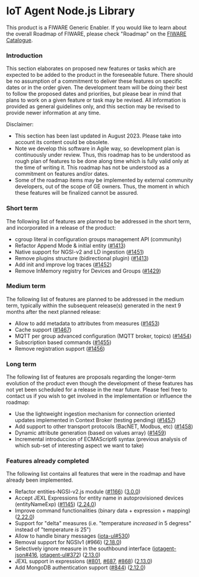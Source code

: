# IoT Agent Node.js Library

This product is a FIWARE Generic Enabler. If you would like to learn about the overall Roadmap of FIWARE, please check
"Roadmap" on the [FIWARE Catalogue](https://www.fiware.org/developers/catalogue/).

### Introduction

This section elaborates on proposed new features or tasks which are expected to be added to the product in the
foreseeable future. There should be no assumption of a commitment to deliver these features on specific dates or in the
order given. The development team will be doing their best to follow the proposed dates and priorities, but please bear
in mind that plans to work on a given feature or task may be revised. All information is provided as general guidelines
only, and this section may be revised to provide newer information at any time.

Disclaimer:

-   This section has been last updated in August 2023. Please take into account its content could be obsolete.
-   Note we develop this software in Agile way, so development plan is continuously under review. Thus, this roadmap has
    to be understood as rough plan of features to be done along time which is fully valid only at the time of writing
    it. This roadmap has not be understood as a commitment on features and/or dates.
-   Some of the roadmap items may be implemented by external community developers, out of the scope of GE owners. Thus,
    the moment in which these features will be finalized cannot be assured.

### Short term

The following list of features are planned to be addressed in the short term, and incorporated in a release of the
product:

-   cgroup literal in configuration groups management API (community)
-   Refactor Append Mode & initial entity ([#1413](https://github.com/telefonicaid/iotagent-node-lib/issues/1413))
-   Native support for NGSI-v2 and LD ingestion ([#1451](https://github.com/telefonicaid/iotagent-node-lib/issues/1451))
-   Remove plugins structure (bidirectional plugin) ([#1413](https://github.com/telefonicaid/iotagent-node-lib/issues/1413))
-   Add init and improve log traces ([#1452](https://github.com/telefonicaid/iotagent-node-lib/issues/1452))
-   Remove InMemory registry for Devices and Groups ([#1429](https://github.com/telefonicaid/iotagent-node-lib/issues/1429))

### Medium term

The following list of features are planned to be addressed in the medium term, typically within the subsequent
release(s) generated in the next 9 months after the next planned release:

-   Allow to add metadata to attributes from measures ([#1453](https://github.com/telefonicaid/iotagent-node-lib/issues/1453))
-   Cache support ([#1467](https://github.com/telefonicaid/iotagent-node-lib/issues/1467))
-   MQTT per group advanced configuration (MQTT broker, topics) ([#1454](https://github.com/telefonicaid/iotagent-node-lib/issues/1454))
-   Subscription based commands ([#1455](https://github.com/telefonicaid/iotagent-node-lib/issues/1455))
-   Remove registration support ([#1456](https://github.com/telefonicaid/iotagent-node-lib/issues/1456))

### Long term

The following list of features are proposals regarding the longer-term evolution of the product even though the
development of these features has not yet been scheduled for a release in the near future. Please feel free to contact
us if you wish to get involved in the implementation or influence the roadmap:

-   Use the lightweight ingestion mechanism for connection oriented updates implemented in Context Broker (testing pending) ([#1457](https://github.com/telefonicaid/iotagent-node-lib/issues/1457))
-   Add support to other transport protocols (BacNET, Modbus, etc) ([#1458](https://github.com/telefonicaid/iotagent-node-lib/issues/1458))
-   Dynamic attribute generation (based on values array) ([#1459](https://github.com/telefonicaid/iotagent-node-lib/issues/1459))
-   Incremental introduccion of ECMAScript6 syntax (previous analysis of which sub-set of interesting aspect we want to
    take)

### Features already completed

The following list contains all features that were in the roadmap and have already been implemented.

-   Refactor entities-NGSI-v2.js module ([#1166](https://github.com/telefonicaid/iotagent-node-lib/issues/1166)) ([3.0.0](https://github.com/telefonicaid/iotagent-node-lib/releases/tag/3.0.0))
-   Accept JEXL Expressions for entity name in autoprovisioned devices (entityNameExp) ([#1145](https://github.com/telefonicaid/iotagent-node-lib/issues/1145)) ([2.24.0](https://github.com/telefonicaid/iotagent-node-lib/releases/tag/2.24.0))
-   Improve command functionalities (binary data + expression + mapping) ([2.22.0](https://github.com/telefonicaid/iotagent-node-lib/releases/tag/2.22.0))
-   Support for "delta" measures (i.e. "temperature _increased_ in 5 degress" instead of "temperature _is_ 25")
-   Allow to handle binary messages ([iota-ul#530](https://github.com/telefonicaid/iotagent-ul/issues/530))
-   Removal support for NGSIv1 (#966) ([2.18.0](https://github.com/telefonicaid/iotagent-node-lib/releases/tag/2.18.0))
-   Selectively ignore measure in the southbound interface
    ([iotagent-json#416](https://github.com/telefonicaid/iotagent-json/issues/416),
    [iotagent-ul#372](https://github.com/telefonicaid/iotagent-ul/issues/372))
    ([2.13.0](https://github.com/telefonicaid/iotagent-node-lib/releases/tag/2.13.0))
-   JEXL support in expressions ([#801](https://github.com/telefonicaid/iotagent-node-lib/issues/801), 
     [#687](https://github.com/telefonicaid/iotagent-node-lib/issues/687), 
     [#868](https://github.com/telefonicaid/iotagent-node-lib/issues/868))
    ([2.13.0](https://github.com/telefonicaid/iotagent-node-lib/releases/tag/2.13.0))
-   Add MongoDB authentication support ([#844](https://github.com/telefonicaid/iotagent-node-lib/issues/844))
    ([2.12.0](https://github.com/telefonicaid/iotagent-node-lib/releases/tag/2.12.0))
